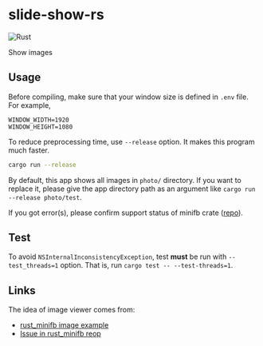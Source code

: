 # slide-show-rs

![Rust](https://github.com/yammmt/slide-show-rs/workflows/Rust/badge.svg)

Show images

## Usage

Before compiling, make sure that your window size is defined in `.env` file. For example,

```text
WINDOW_WIDTH=1920
WINDOW_HEIGHT=1080
```

To reduce preprocessing time, use `--release` option. It makes this program much faster.

```bash
cargo run --release
```

By default, this app shows all images in `photo/` directory. If you want to replace it, please give the app directory path as an argument like `cargo run --release photo/test`.

If you got error(s), please confirm support status of minifb crate ([repo](https://github.com/emoon/rust_minifb)).

## Test

To avoid `NSInternalInconsistencyException`, test **must** be run with `--test_threads=1` option.
That is, run `cargo test -- --test-threads=1`.

## Links

The idea of image viewer comes from:

- [rust_minifb image example](https://github.com/emoon/rust_minifb/blob/master/examples/image.rs)
- [Issue in rust_minifb reop](https://github.com/emoon/rust_minifb/issues/48)
